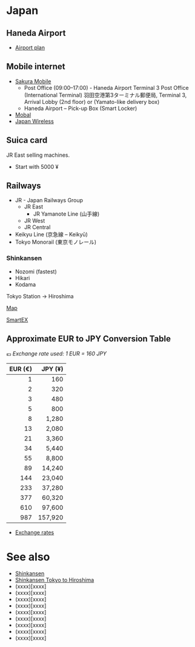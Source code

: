# Japan

## Haneda Airport

* [Airport plan](https://tokyo-haneda.com/en/floor/index.html)

## Mobile internet

* [Sakura Mobile](https://www.sakuramobile.jp/)
    * Post Office (09:00–17:00) - Haneda Airport Terminal 3 Post Office (International Terminal) 羽田空港第3ターミナル郵便局,
      Terminal 3, Arrival Lobby (2nd floor) or  (Yamato-like delivery box)
    * Haneda Airport – Pick-up Box (Smart Locker)
* [Mobal](https://www.mobal.com/)
* [Japan Wireless](https://www.japan-wireless.com/)

## Suica card

JR East selling machines.

* Start with 5000 ¥

## Railways

* JR - Japan Railways Group
    * JR East
        * JR Yamanote Line (山手線)
    * JR West
    * JR Central
* Keikyu Line (京急線 – Keikyū)
* Tokyo Monorail (東京モノレール)

### Shinkansen

* Nozomi (fastest)
* Hikari
* Kodama

Tokyo Station -> Hiroshima

[Map](https://japantravel.navitime.com/static/parche/20240528-3/files/shinkansen-map.pdf)

[SmartEX](https://smart-ex.jp/en/index.php)

## Approximate EUR to JPY Conversion Table

💶 _Exchange rate used: 1 EUR = 160 JPY_

| EUR (€) | JPY (¥) |
|--------:|--------:|
|       1 |     160 |
|       2 |     320 |
|       3 |     480 |
|       5 |     800 |
|       8 |   1,280 |
|      13 |   2,080 |
|      21 |   3,360 |
|      34 |   5,440 |
|      55 |   8,800 |
|      89 |  14,240 |
|     144 |  23,040 |
|     233 |  37,280 |
|     377 |  60,320 |
|     610 |  97,600 |
|     987 | 157,920 |

* [Exchange rates](https://www.eestipank.ee/valuutakursid)

# See also

* [Shinkansen](https://www.youtube.com/watch?v=4zXBg91YC3M)
* [Shinkansen Tokyo to Hiroshima](https://www.youtube.com/watch?v=V9LHs6GxeB4)
* (xxxx)[xxxx]
* (xxxx)[xxxx]
* (xxxx)[xxxx]
* (xxxx)[xxxx]
* (xxxx)[xxxx]
* (xxxx)[xxxx]
* (xxxx)[xxxx]
* (xxxx)[xxxx]
* (xxxx)[xxxx]
